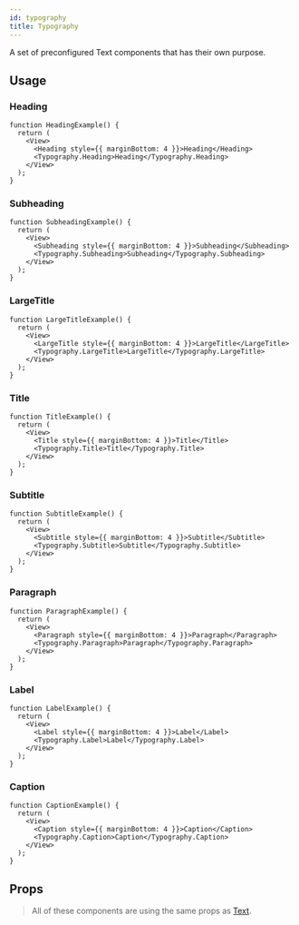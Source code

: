 ```yaml
---
id: typography
title: Typography
---
```


A set of preconfigured Text components that has their own purpose.

## Usage

### Heading

```tsx live
function HeadingExample() {
  return (
    <View>
      <Heading style={{ marginBottom: 4 }}>Heading</Heading>
      <Typography.Heading>Heading</Typography.Heading>
    </View>
  );
}
```

### Subheading

```tsx live
function SubheadingExample() {
  return (
    <View>
      <Subheading style={{ marginBottom: 4 }}>Subheading</Subheading>
      <Typography.Subheading>Subheading</Typography.Subheading>
    </View>
  );
}
```

### LargeTitle

```tsx live
function LargeTitleExample() {
  return (
    <View>
      <LargeTitle style={{ marginBottom: 4 }}>LargeTitle</LargeTitle>
      <Typography.LargeTitle>LargeTitle</Typography.LargeTitle>
    </View>
  );
}
```

### Title

```tsx live
function TitleExample() {
  return (
    <View>
      <Title style={{ marginBottom: 4 }}>Title</Title>
      <Typography.Title>Title</Typography.Title>
    </View>
  );
}
```

### Subtitle

```tsx live
function SubtitleExample() {
  return (
    <View>
      <Subtitle style={{ marginBottom: 4 }}>Subtitle</Subtitle>
      <Typography.Subtitle>Subtitle</Typography.Subtitle>
    </View>
  );
}
```

### Paragraph

```tsx live
function ParagraphExample() {
  return (
    <View>
      <Paragraph style={{ marginBottom: 4 }}>Paragraph</Paragraph>
      <Typography.Paragraph>Paragraph</Typography.Paragraph>
    </View>
  );
}
```

### Label

```tsx live
function LabelExample() {
  return (
    <View>
      <Label style={{ marginBottom: 4 }}>Label</Label>
      <Typography.Label>Label</Typography.Label>
    </View>
  );
}
```

### Caption

```tsx live
function CaptionExample() {
  return (
    <View>
      <Caption style={{ marginBottom: 4 }}>Caption</Caption>
      <Typography.Caption>Caption</Typography.Caption>
    </View>
  );
}
```

## Props

> All of these components are using the same props as [Text](text).
